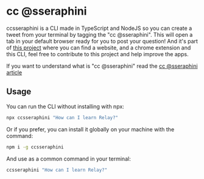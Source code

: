 # cc @sseraphini

ccsseraphini is a CLI made in TypeScript and NodeJS so you can create a tweet from your terminal by tagging the "cc @sseraphini". This will open a tab in your default browser ready for you to post your question!
And it's part of [this project](https://github.com/sibelius/ccsseraphini) where you can find a website, and a chrome extension and this CLI, feel free to contribute to this project and help improve the apps.

If you want to understand what is "cc @sseraphini" read the [cc @sseraphini article](https://sibelius.substack.com/p/cc-sseraphini)

## Usage

You can run the CLI without installing with npx:

```bash
npx ccsseraphini "How can I learn Relay?"
```

Or if you prefer, you can install it globally on your machine with the command:

```bash
npm i -g ccsseraphini
```

And use as a common command in your terminal:

```bash
ccsseraphini "How can I learn Relay?"
```
